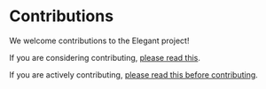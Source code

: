 # Contributions

We welcome contributions to the Elegant project!

If you are considering contributing, [please read this](https://elegant.oncrashreboot.com/invitation-to-participate.html).

If you are actively contributing, [please read this before contributing](https://elegant.oncrashreboot.com/how-to-contribute.html).
